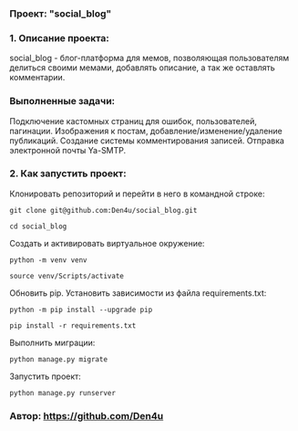 ### Проект: "social_blog"
### 1. Описание проекта:
social_blog - блог-платформа для мемов, позволяющая пользователям делиться своими мемами, добавлять описание, а так же оставлять комментарии.
### Выполненные задачи:
Подключение кастомных страниц для ошибок, пользователей, пагинации. Изображения к постам, добавление/изменение/удаление публикаций. Создание системы комментирования записей. Отправка электронной почты Ya-SMTP.


### 2. Как запустить проект:

Клонировать репозиторий и перейти в него в командной строке:
```
git clone git@github.com:Den4u/social_blog.git
```
```
cd social_blog
```
Cоздать и активировать виртуальное окружение:
```
python -m venv venv
```
```
source venv/Scripts/activate
```
Обновить pip. Установить зависимости из файла requirements.txt:
```
python -m pip install --upgrade pip
```
```
pip install -r requirements.txt
```
Выполнить миграции:
```
python manage.py migrate
```
Запустить проект:
```
python manage.py runserver
```

### Автор: https://github.com/Den4u
